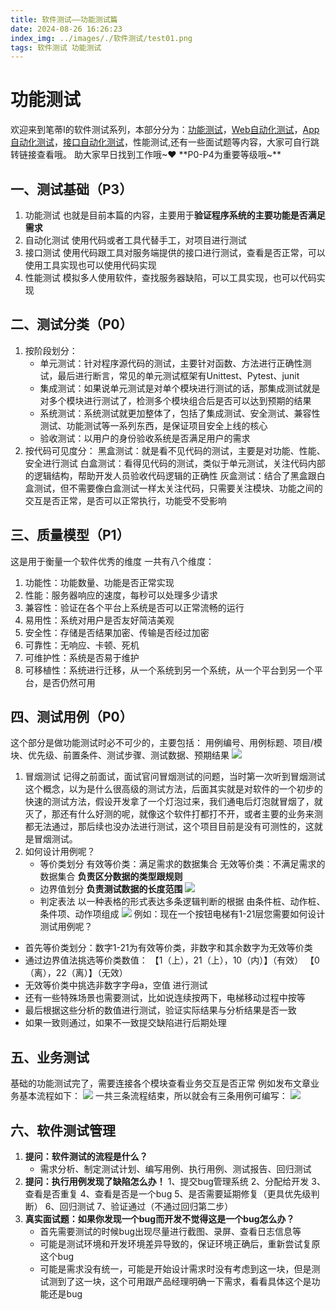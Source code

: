 ```yaml
---
title: 软件测试——功能测试篇
date: 2024-08-26 16:26:23
index_img: ../images/./软件测试/test01.png
tags: 软件测试 功能测试
---
```

# 功能测试
欢迎来到笔蒂I的软件测试系列，本部分分为：[功能测试](https://www.bidii.top/2024/08/26/软件测试/SoftWareTest/)，[Web自动化测试](https://www.bidii.top/2024/08/26/软件测试/webtest/)，[App自动化测试](https://www.bidii.top/2024/08/26/软件测试/apptest/)，[接口自动化测试](https://www.bidii.top/2024/08/26/软件测试/apitest/)，性能测试,还有一些面试题等内容，大家可自行跳转链接查看哦。
助大家早日找到工作哦~❤
**P0-P4为重要等级哦~**
## 一、测试基础（P3）
1. 功能测试
   也就是目前本篇的内容，主要用于**验证程序系统的主要功能是否满足需求**
2. 自动化测试
   使用代码或者工具代替手工，对项目进行测试
3. 接口测试
   使用代码跟工具对服务端提供的接口进行测试，查看是否正常，可以使用工具实现也可以使用代码实现
4. 性能测试
   模拟多人使用软件，查找服务器缺陷，可以工具实现，也可以代码实现

## 二、测试分类（P0）
1. 按阶段划分：
   * 单元测试：针对程序源代码的测试，主要针对函数、方法进行正确性测试，最后进行断言，常见的单元测试框架有Unittest、Pytest、junit
   * 集成测试：如果说单元测试是对单个模块进行测试的话，那集成测试就是对多个模块进行测试了，检测多个模块组合后是否可以达到预期的结果
   * 系统测试：系统测试就更加整体了，包括了集成测试、安全测试、兼容性测试、功能测试等一系列东西，是保证项目安全上线的核心
   * 验收测试：以用户的身份验收系统是否满足用户的需求
2. 按代码可见度分：
   黑盒测试：就是看不见代码的测试，主要是对功能、性能、安全进行测试
   白盒测试：看得见代码的测试，类似于单元测试，关注代码内部的逻辑结构，帮助开发人员验收代码逻辑的正确性
   灰盒测试：结合了黑盒跟白盒测试，但不需要像白盒测试一样太关注代码，只需要关注模块、功能之间的交互是否正常，是否可以正常执行，功能受不受影响

## 三、质量模型（P1）
这是用于衡量一个软件优秀的维度
一共有八个维度：
1. 功能性：功能数量、功能是否正常实现
2. 性能：服务器响应的速度，每秒可以处理多少请求
3. 兼容性：验证在各个平台上系统是否可以正常流畅的运行
4. 易用性：系统对用户是否友好简洁美观
5. 安全性：存储是否结果加密、传输是否经过加密
6. 可靠性：无响应、卡顿、死机
7. 可维护性：系统是否易于维护
8. 可移植性：系统进行迁移，从一个系统到另一个系统，从一个平台到另一个平台，是否仍然可用

## 四、测试用例（P0）
这个部分是做功能测试时必不可少的，主要包括：
用例编号、用例标题、项目/模块、优先级、前置条件、测试步骤、测试数据、预期结果
![](../images/./软件测试/用例.png)
1. 冒烟测试
记得之前面试，面试官问冒烟测试的问题，当时第一次听到冒烟测试这个概念，以为是什么很高级的测试方法，后面其实就是对软件的一个初步的快速的测试方法，假设开发拿了一个灯泡过来，我们通电后灯泡就冒烟了，就灭了，那还有什么好测的呢，就像这个软件打都打不开，或者主要的业务来测都无法通过，那后续也没办法进行测试，这个项目目前是没有可测性的，这就是冒烟测试。
2. 如何设计用例呢？
   * 等价类划分
   有效等价类：满足需求的数据集合
   无效等价类：不满足需求的数据集合
   **负责区分数据的类型跟规则**
   * 边界值划分
   **负责测试数据的长度范围**
   ![](../images/./软件测试/bianjiezhi.png)
   * 判定表法
   以一种表格的形式表达多条逻辑判断的根据
   由条件桩、动作桩、条件项、动作项组成
   ![](../images/./软件测试/panding.png)
例如：现在一个按钮电梯有1-21层您需要如何设计测试用例呢？
* 首先等价类划分：数字1-21为有效等价类，非数字和其余数字为无效等价类
* 通过边界值法挑选等价类数值：
  【1（上），21（上），10（内）】（有效）
  【0（离），22（离）】（无效）
* 无效等价类中挑选非数字字母a，空值  进行测试
* 还有一些特殊场景也需要测试，比如说连续按两下，电梯移动过程中按等
* 最后根据这些分析的数值进行测试，验证实际结果与分析结果是否一致
* 如果一致则通过，如果不一致提交缺陷进行后期处理

## 五、业务测试
基础的功能测试完了，需要连接各个模块查看业务交互是否正常
例如发布文章业务基本流程如下：
![](../images/./软件测试/image.png)
一共三条流程结束，所以就会有三条用例可编写：
![](../images/./软件测试/yewu.png)
 
## 六、软件测试管理
1. **提问：软件测试的流程是什么？**
   * 需求分析、制定测试计划、编写用例、执行用例、测试报告、回归测试
2. **提问：执行用例发现了缺陷怎么办！**
   1、提交bug管理系统 2、分配给开发 3、查看是否重复 4、查看是否是一个bug 5、是否需要延期修复（更具优先级判断） 6、回归测试 7、验证通过（不通过回归第二步）
3. **真实面试题：如果你发现一个bug而开发不觉得这是一个bug怎么办？**
   * 首先需要测试的时候bug出现尽量进行截图、录屏、查看日志信息等
   * 可能是测试环境和开发环境差异导致的，保证环境正确后，重新尝试复原这个bug
   * 可能是需求没有统一，可能是开始设计需求时没有考虑到这一块，但是测试测到了这一块，这个可用跟产品经理明确一下需求，看看具体这个是功能还是bug
   